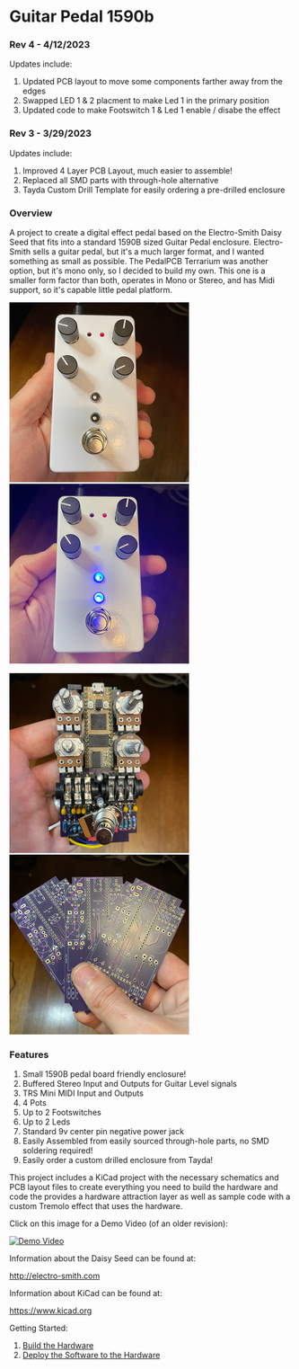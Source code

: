 # Guitar Pedal 1590b

### Rev 4 - 4/12/2023

Updates include:
1. Updated PCB layout to move some components farther away from the edges
2. Swapped LED 1 & 2 placment to make Led 1 in the primary position 
3. Updated code to make Footswitch 1 & Led 1 enable / disabe the effect

### Rev 3 - 3/29/2023

Updates include:
1. Improved 4 Layer PCB Layout, much easier to assemble!
2. Replaced all SMD parts with through-hole alternative
3. Tayda Custom Drill Template for easily ordering a pre-drilled enclosure

### Overview

A project to create a digital effect pedal based on the Electro-Smith Daisy Seed that fits into a standard 1590B sized Guitar Pedal enclosure. Electro-Smith sells a guitar pedal, but it's a much larger format, and I wanted something as small as possible.  The PedalPCB Terrarium was another option, but it's mono only, so I decided to build my own. This one is a smaller form factor than both, operates in Mono or Stereo, and has Midi support, so it's capable little pedal platform.

![FinalProduct](docs/images/FinalProduct.png) ![Backside](docs/images/Alive.png)

![CircuitBoard](docs/images/CircuitBoard.png) ![PCBs](docs/images/PCBs.png)

### Features

1. Small 1590B pedal board friendly enclosure!
2. Buffered Stereo Input and Outputs for Guitar Level signals
3. TRS Mini MIDI Input and Outputs
4. 4 Pots
5. Up to 2 Footswitches
6. Up to 2 Leds
7. Standard 9v center pin negative power jack
8. Easily Assembled from easily sourced through-hole parts, no SMD soldering required!
9. Easily order a custom drilled enclosure from Tayda!

This project includes a KiCad project with the necessary schematics and PCB layout files to create everything you need to build the hardware and code the provides a hardware attraction layer as well as sample code with a custom Tremolo effect that uses the hardware.

Click on this image for a Demo Video (of an older revision):

[![Demo Video](https://img.youtube.com/vi/gWRPFADz1Wg/0.jpg)](https://www.youtube.com/watch?v=gWRPFADz1Wg)

Information about the Daisy Seed can be found at:

http://electro-smith.com

Information about KiCad can be found at:

https://www.kicad.org

Getting Started:

1. [Build the Hardware](docs/README.md)
2. [Deploy the Software to the Hardware](src/README.md)
